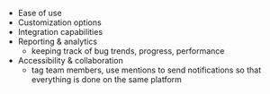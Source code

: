 - Ease of use
- Customization options
- Integration capabilities
- Reporting & analytics
	- keeping track of bug trends, progress, performance
- Accessibility & collaboration
	- tag team members, use mentions to send notifications so that everything is done on the same platform